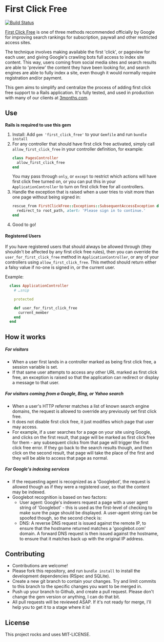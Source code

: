 First Click Free
===

[![Build Status](https://magnum.travis-ci.com/3months/first_click_free.png?token=FA4EnSunh4Af329WCePs&branch=master)](https://magnum.travis-ci.com/3months/first_click_free)

[First Click Free](https://support.google.com/webmasters/answer/74536?hl=en) is one of three methods recommended officially by Google for improving search rankings for subscription, paywall and other restricted access sites.

The technique involves making available the first 'click', or pageview for each user, and giving Google's crawling bots full access to index site content. This way, users coming from social media sites and search results are able to 'preview' the content they have been looking for, and search engines are able to fully index a site, even though it would normally require registration and/or payment.

This gem aims to simplify and centralize the process of adding first click free support to a Rails application. It's fully tested, and used in production with many of our clients at [3months.com](https://3months.com).

Use
---

**Rails is required to use this gem**

1. Install: Add `gem 'first_click_free'` to your `Gemfile` and run `bundle install`
2. For any controller that should have first click free activated, simply call `allow_first_click_free` in your controller definition, for example:
   ``` ruby
   class PagesController
     allow_first_click_free
   end
   ```
   You may pass through `only`, or `except` to restrict which actions will have first click free turned on, or you can put this in your `ApplicationController` to turn on first click free for all controllers.
3. Handle the exception that is raised when a user tries to visit more than one page without being signed in:
	``` ruby
	rescue_from FirstClickFree::Exceptions::SubsequentAccessException do
	  redirect_to root_path, alert: 'Please sign in to continue.'
	end
	```
4. Good to go!

#### Registered Users

If you have registered users that should always be allowed through (they shouldn't be affected by any first click free rules), then you can override the `user_for_first_click_free` method in `ApplicationController`, or any of your controllers using `allow_first_click_free`. This method should return either a falsy value if no-one is signed in, or the current user.

Example:

``` ruby
  class ApplicationController
    # …snip

    protected

    def user_for_first_click_free
      current_member
    end
  end
```



How it works
---

##### For visitors

* When a user first lands in a controller marked as being first click free, a session variable is set.
* If that same user attempts to access any other URL marked as first click free, an exception is raised so that the application can redirect or display a message to that user.

##### For visitors coming from a Google, Bing, or Yahoo search

* When a user's HTTP referrer matches a list of known search engine domains, the request is allowed to override any previously set first click free. 
* It does not disable first click free, it just modifies which page that user may access.
* For example, if a user searches for a page on your site using Google, and clicks on the first result, that page will be marked as first click free for them - any subsequent clicks from that page will trigger the first click free error. If they go back to the search results though, and then click on the second result, that page will take the place of the first and they will be able to access that page as normal.


##### For Google's indexing services

* If the requesting agent is recognized as a 'Googlebot', the request is allowed though as if they were a registered user, so that the content may be indexed.
* Googlebot recognition is based on two factors:
	* User agent: Google's indexers request a page with a user agent string of 'Googlebot' - this is used as the first-level of checking to make sure the page should be displayed. A user-agent string can be spoofed though, so the second check is:
	* DNS: A reverse DNS request is issued against the remote IP, to ensure that the hostname returned matches a 'googlebot.com' domain. A forward DNS request is then issued against the hostname, to ensure that it matches back up with the original IP address.

Contributing
---

* Contributions are welcome!
* Please fork this repository, and run `bundle install` to install the development dependencies (RSpec and SQLite).
* Create a new git branch to contain your changes. Try and limit commits to this branch to the specific changes you want to be merged in.
* Push up your branch to Github, and create a pull request. Please don't change the gem version or anything, I can do that bit.
* All pull requests will be reviewed ASAP. If it's not ready for merge, I'll help you to get it to a stage where it is!



License
---

This project rocks and uses MIT-LICENSE.